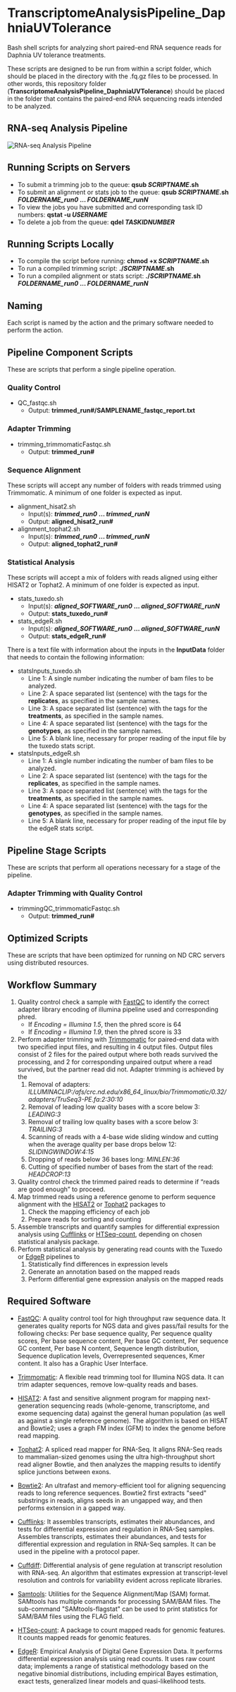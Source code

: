 # TranscriptomeAnalysisPipeline_DaphniaUVTolerance
Bash shell scripts for analyzing short paired-end RNA sequence reads for Daphnia UV tolerance treatments.

These scripts are designed to be run from within a script folder, which should be placed in the directory with the .fq.gz files to be processed. In other words, this repository folder (**TranscriptomeAnalysisPipeline_DaphniaUVTolerance**) should be placed in the folder that contains the paired-end RNA sequencing reads intended to be analyzed.

## RNA-seq Analysis Pipeline
![RNA-seq Analysis Pipeline](RNASeq_Workflow_DmelUV.png)

## Running Scripts on Servers
* To submit a trimming job to the queue: **qsub *SCRIPTNAME*.sh** 
* To submit an alignment or stats job to the queue: **qsub *SCRIPTNAME*.sh *FOLDERNAME_run0* ... *FOLDERNAME_runN***  
* To view the jobs you have submitted and corresponding task ID numbers: **qstat -u *USERNAME***
* To delete a job from the queue: **qdel *TASKIDNUMBER***

## Running Scripts Locally
* To compile the script before running: **chmod +x *SCRIPTNAME*.sh**
* To run a compiled trimming script: **./*SCRIPTNAME*.sh**
* To run a compiled alignment or stats script: **./*SCRIPTNAME*.sh *FOLDERNAME_run0* ... *FOLDERNAME_runN***

## Naming
Each script is named by the action and the primary software needed to perform the action.

## Pipeline Component Scripts
These are scripts that perform a single pipeline operation.

### Quality Control
* QC_fastqc.sh
  * Output: **trimmed_run#/SAMPLENAME_fastqc_report.txt**  

### Adapter Trimming
* trimming_trimmomaticFastqc.sh
  * Output: **trimmed_run#**  

### Sequence Alignment
These scripts will accept any number of folders with reads trimmed using Trimmomatic. A minimum of one folder is expected as input.
* alignment_hisat2.sh
  * Input(s): ***trimmed_run0* ... *trimmed_runN***  
  * Output: **aligned_hisat2_run#**  
* alignment_tophat2.sh
  * Input(s): ***trimmed_run0* ... *trimmed_runN***  
  * Output: **aligned_tophat2_run#**  

### Statistical Analysis
These scripts will accept a mix of folders with reads aligned using either HISAT2 or Tophat2. A minimum of one folder is expected as input.
* stats_tuxedo.sh
  * Input(s): ***aligned_SOFTWARE_run0* ... *aligned_SOFTWARE_runN***  
  * Output: **stats_tuxedo_run#**  
* stats_edgeR.sh
  * Input(s): ***aligned_SOFTWARE_run0* ... *aligned_SOFTWARE_runN***  
  * Output: **stats_edgeR_run#**  

There is a text file with information about the inputs in the **InputData** folder that needs to contain the following information:
* statsInputs_tuxedo.sh
  * Line 1: A single number indicating the number of bam files to be analyzed.  
  * Line 2: A space separated list (sentence) with the tags for the **replicates**, as specified in the sample names. 
  * Line 3: A space separated list (sentence) with the tags for the **treatments**, as specified in the sample names. 
  * Line 4: A space separated list (sentence) with the tags for the **genotypes**, as specified in the sample names. 
  * Line 5: A blank line, necessary for proper reading of the input file by the tuxedo stats script. 
* statsInputs_edgeR.sh
  * Line 1: A single number indicating the number of bam files to be analyzed.  
  * Line 2: A space separated list (sentence) with the tags for the **replicates**, as specified in the sample names. 
  * Line 3: A space separated list (sentence) with the tags for the **treatments**, as specified in the sample names. 
  * Line 4: A space separated list (sentence) with the tags for the **genotypes**, as specified in the sample names. 
  * Line 5: A blank line, necessary for proper reading of the input file by the edgeR stats script. 

## Pipeline Stage Scripts
These are scripts that perform all operations necessary for a stage of the pipeline.

### Adapter Trimming with Quality Control
* trimmingQC_trimmomaticFastqc.sh
  * Output: **trimmed_run#**  

## Optimized Scripts
These are scripts that have been optimized for running on ND CRC servers using distributed resources.

## Workflow Summary ##
1. Quality control check a sample with [FastQC][2] to identify the correct adapter library encoding of illumina pipeline used and corresponding phred.
   * If *Encoding = Illumina 1.5*, then the phred score is 64  
   * If *Encoding = Illumina 1.9*, then the phred score is 33  
2. Perform adapter trimming with [Trimmomatic][3] for paired-end data with two specified input files, and resulting in 4 output files. Output files consist of 2 files for the paired output where both reads survived the processing, and 2 for corresponding unpaired output where a read survived, but the partner read did not. Adapter trimming is achieved by the
   1. Removal of adapters: *ILLUMINACLIP:/afs/crc.nd.edu/x86_64_linux/bio/Trimmomatic/0.32/adapters/TruSeq3-PE.fa:2:30:10*
   2. Removal of leading low quality bases with a score below 3: *LEADING:3*
   3. Removal of trailing low quality bases with a score below 3: *TRAILING:3*
   4. Scanning of reads with a 4-base wide sliding window and cutting when the average quality per base drops below 12: *SLIDINGWINDOW:4:15*
   5. Dropping of reads below 36 bases long: *MINLEN:36*
   6. Cutting of specified number of bases from the start of the read: *HEADCROP:13*
3. Quality control check the trimmed paired reads to determine if “reads are good enough” to proceed.
4. Map trimmed reads using a reference genome to perform sequence alignment with the [HISAT2][5] or [Tophat2][6] packages to
   1. Check the mapping efficiency of each job
   2. Prepare reads for sorting and counting
5. Assemble transcripts and quantify samples for differential expression analysis using [Cufflinks][7] or [HTSeq-count][8], depending on chosen statistical analysis package.
6. Perform statistical analysis by generating read counts with the Tuxedo or [EdgeR][9] pipelines to
   1. Statistically find differences in expression levels
   2. Generate an annotation based on the mapped reads
   3. Perform differential gene expression analysis on the mapped reads

## Required Software ##
* [FastQC][10]: A quality control tool for high throughput raw sequence data. It generates quality reports for NGS data and gives pass/fail results for the following checks: Per base sequence quality, Per sequence quality scores, Per base sequence content, Per base GC content, Per sequence GC content, Per base N content, Sequence length distribution, Sequence duplication levels, Overrepresented sequences, Kmer content. It also has a Graphic User Interface.
* [Trimmomatic][11]: A flexible read trimming tool for Illumina NGS data. It can trim adapter sequences, remove low-quality reads and bases.
* [HISAT2][12]: A fast and sensitive alignment program for mapping next-generation sequencing reads (whole-genome, transcriptome, and exome sequencing data) against the general human population (as well as against a single reference genome). The algorithm is based on HISAT and Bowtie2; uses a graph FM index (GFM) to index the genome before read mapping.
* [Tophat2][13]: A spliced read mapper for RNA-Seq. It aligns RNA-Seq reads to mammalian-sized genomes using the ultra high-throughput short read aligner Bowtie, and then analyzes the mapping results to identify splice junctions between exons.
* [Bowtie2][14]: An ultrafast and memory-efficient tool for aligning sequencing reads to long reference sequences. Bowtie2 first extracts "seed" substrings in reads, aligns seeds in an ungapped way, and then performs extension in a gapped way.
* [Cufflinks][15]: It assembles transcripts, estimates their abundances, and tests for differential expression and regulation in RNA-Seq samples. Assembles transcripts, estimates their abundances, and tests for differential expression and regulation in RNA-Seq samples. It can be used in the pipeline with a protocol paper.
* [Cuffdiff][16]: Differential analysis of gene regulation at transcript resolution with RNA-seq. An algorithm that estimates expression at transcript-level resolution and controls for variability evident across replicate libraries.
* [Samtools][17]: Utilities for the Sequence Alignment/Map (SAM) format. SAMtools has multiple commands for processing SAM/BAM files. The sub-command "SAMtools-flagstat" can be used to print statistics for SAM/BAM files using the FLAG field.
* [HTSeq-count][18]: A package to count mapped reads for genomic features. It counts mapped reads for genomic features.
* [EdgeR][19]: Empirical Analysis of Digital Gene Expression Data. It performs differential expression analysis using read counts. It uses raw count data; implements a range of statistical methodology based on the negative binomial distributions, including empirical Bayes estimation, exact tests, generalized linear models and quasi-likelihood tests.

  [1]: https://files.osf.io/v1/resources/twvc5/providers/osfstorage/5d000f49fea9230019808e67?mode=render
  [2]: https://www.bioinformatics.babraham.ac.uk/projects/fastqc/INSTALL.txt
  [3]: http://www.usadellab.org/cms/?page=trimmomatic
  [4]: http://www.htslib.org/doc/#manual-pages
  [5]: https://ccb.jhu.edu/software/hisat2/manual.shtml#running-hisat2
  [6]: https://ccb.jhu.edu/software/tophat/index.shtml
  [7]: http://cole-trapnell-lab.github.io/cufflinks/cufflinks/index.html
  [8]: https://htseq.readthedocs.io/en/release_0.11.1/counting.html
  [9]: https://bioconductor.org/packages/release/bioc/html/edgeR.html
  [10]: https://www.bioinformatics.babraham.ac.uk/projects/fastqc/INSTALL.txt
  [11]: http://www.usadellab.org/cms/?page=trimmomatic
  [12]: https://ccb.jhu.edu/software/hisat2/manual.shtml#running-hisat2
  [13]: https://ccb.jhu.edu/software/tophat/index.shtml
  [14]: http://bowtie-bio.sourceforge.net/bowtie2/manual.shtml
  [15]: http://cole-trapnell-lab.github.io/cufflinks/cufflinks/index.html
  [16]: http://cole-trapnell-lab.github.io/cufflinks/cuffdiff/
  [17]: http://www.htslib.org/doc/#manual-pages
  [18]: https://htseq.readthedocs.io/en/release_0.11.1/counting.html
  [19]: https://bioconductor.org/packages/release/bioc/html/edgeR.html
